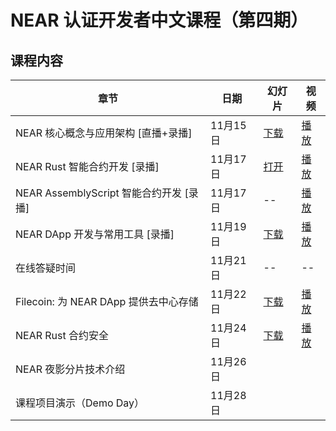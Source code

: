 # NEAR 认证开发者中文课程（第四期）

## 课程内容


章节 | 日期 | 幻灯片 | 视频
-- | -- | -- | --
NEAR 核心概念与应用架构 [直播+录播]  | 11月15日 | [下载](https://github.com/near-x/ncd-cn/raw/master/cohorts/ncd-cn-2/slides/NEAR%20%E8%AE%A4%E8%AF%81%E5%BC%80%E5%8F%91%E8%80%85%EF%BC%881%EF%BC%89%EF%BC%9ANEAR%20%E6%A0%B8%E5%BF%83%E6%A6%82%E5%BF%B5%E4%B8%8E%E5%BA%94%E7%94%A8%E6%9E%B6%E6%9E%84.pdf) | [播放](https://www.bilibili.com/video/BV13v411w7Xf/)
NEAR Rust 智能合约开发 [录播] | 11月17日 | [打开](https://shimo.im/presentation/NJkbW7V6XzcEv2AR/) | [播放](https://www.bilibili.com/video/BV12y4y1V7EL) 
NEAR AssemblyScript 智能合约开发 [录播]  | 11月17日 | -- | [播放](https://www.bilibili.com/video/BV1Jf4y1w76T/)
NEAR DApp 开发与常用工具 [录播] | 11月19日 | [下载](https://github.com/near-x/ncd-cn/raw/master/cohorts/ncd-cn-1/slides/NEAR%20%E8%AE%A4%E8%AF%81%E5%BC%80%E5%8F%91%E8%80%85%EF%BC%883%EF%BC%89%EF%BC%9ANEAR%20DApp%20%E5%BC%80%E5%8F%91%E4%B8%8E%E5%B8%B8%E7%94%A8%E5%B7%A5%E5%85%B7.pdf) | [播放](https://www.bilibili.com/video/BV1BM4y1L7Cj)
在线答疑时间 | 11月21日 | -- | --
Filecoin: 为 NEAR DApp 提供去中心存储 | 11月22日 | [下载](https://github.com/near-x/ncd-cn/raw/master/cohorts/ncd-cn-4/slides/NEAR%20%E8%AE%A4%E8%AF%81%E5%BC%80%E5%8F%91%E8%80%85%EF%BC%8814%EF%BC%89%EF%BC%9AFilecoin%EF%BC%9A%E4%B8%BA%20NEAR%20%E5%BA%94%E7%94%A8%E6%8F%90%E4%BE%9B%E5%8E%BB%E4%B8%AD%E5%BF%83%E5%AD%98%E5%82%A8.pdf) | [播放](https://www.bilibili.com/video/BV1Cq4y1u71S/)
NEAR Rust 合约安全 | 11月24日 | [下载](https://github.com/near-x/ncd-cn/raw/master/cohorts/ncd-cn-4/slides/NEAR%20%E8%AE%A4%E8%AF%81%E5%BC%80%E5%8F%91%E8%80%85%EF%BC%8815%EF%BC%89%EF%BC%9ANEAR%20Rust%20%E5%90%88%E7%BA%A6%E5%AE%89%E5%85%A8.pdf) | [播放](https://www.bilibili.com/video/BV1yM4y1P7Vk/)
NEAR 夜影分片技术介绍 | 11月26日 |  | 
课程项目演示（Demo Day） | 11月28日 | |
